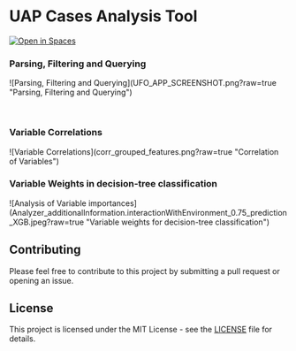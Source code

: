 <h1>UAP Cases Analysis Tool</h1>

<a href="https://huggingface.co/spaces/Ashoka74/UFOSINT"><img src="https://huggingface.co/datasets/huggingface/badges/resolve/main/open-in-hf-spaces-xl-dark.svg" alt="Open in Spaces"></a>

<h3>Parsing, Filtering and Querying</h3>
<p>
![Parsing, Filtering and Querying](UFO_APP_SCREENSHOT.png?raw=true "Parsing, Filtering and Querying")
</p></br>
<h3>Variable Correlations</h3>
<p>
![Variable Correlations](corr_grouped_features.png?raw=true "Correlation of Variables")</p>
<h3>Variable Weights in decision-tree classification</h3> 
![Analysis of Variable importances](Analyzer_additionalInformation.interactionWithEnvironment_0.75_prediction_XGB.jpeg?raw=true "Variable weights for decision-tree classification")

## Contributing

Please feel free to contribute to this project by submitting a pull request or opening an issue.

## License

This project is licensed under the MIT License - see the [LICENSE](LICENSE) file for details.
